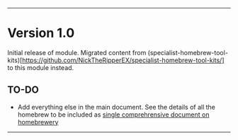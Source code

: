 
---
# Version 1.0

Initial release of module. Migrated content from (specialist-homebrew-tool-kits)[https://github.com/NickTheRipperEX/specialist-homebrew-tool-kits/] to this module instead.


## TO-DO

* Add everything else in the main document. See the details of all the homebrew to be included as [single comprehrensive document on homebrewery](https://homebrewery.naturalcrit.com/share/A4VYfH4m84o8)

---